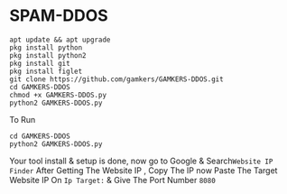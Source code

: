 # SPAM-DDOS

```
apt update && apt upgrade
pkg install python
pkg install python2
pkg install git
pkg install figlet
git clone https://github.com/gamkers/GAMKERS-DDOS.git
cd GAMKERS-DDOS
chmod +x GAMKERS-DDOS.py
python2 GAMKERS-DDOS.py
```

To Run

```
cd GAMKERS-DDOS
python2 GAMKERS-DDOS.py
```

Your tool install & setup is done, now go to Google & Search`Website IP Finder`
After Getting The Website IP , Copy The IP now Paste The Target Website IP On `Ip Target:` & Give The Port Number `8080`
